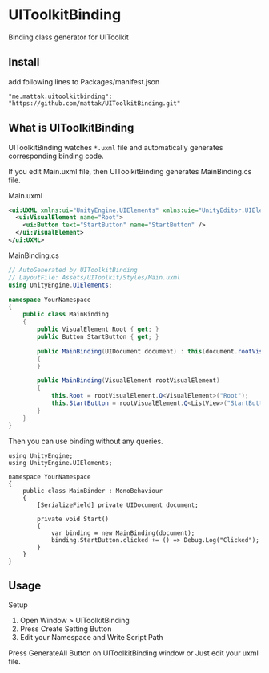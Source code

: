 # UIToolkitBinding

Binding class generator for UIToolkit

## Install

add following lines to Packages/manifest.json

```
"me.mattak.uitoolkitbinding": "https://github.com/mattak/UIToolkitBinding.git"
```

## What is UIToolkitBinding

UIToolkitBinding watches `*.uxml` file and automatically generates corresponding binding code.

If you edit Main.uxml file, then UIToolkitBinding generates MainBinding.cs file.

Main.uxml

```xml
<ui:UXML xmlns:ui="UnityEngine.UIElements" xmlns:uie="UnityEditor.UIElements" editor-extension-mode="False">
  <ui:VisualElement name="Root">
    <ui:Button text="StartButton" name="StartButton" />
  </ui:VisualElement>
</ui:UXML>
```

MainBinding.cs

```csharp
// AutoGenerated by UIToolkitBinding
// LayoutFile: Assets/UIToolkit/Styles/Main.uxml
using UnityEngine.UIElements;

namespace YourNamespace
{
    public class MainBinding
    {
        public VisualElement Root { get; }
        public Button StartButton { get; }

        public MainBinding(UIDocument document) : this(document.rootVisualElement)
        {
        }

        public MainBinding(VisualElement rootVisualElement)
        {
            this.Root = rootVisualElement.Q<VisualElement>("Root");
            this.StartButton = rootVisualElement.Q<ListView>("StartButton");
        }
    }
}
```

Then you can use binding without any queries.

```
using UnityEngine;
using UnityEngine.UIElements;

namespace YourNamespace
{
    public class MainBinder : MonoBehaviour
    {
        [SerializeField] private UIDocument document;

        private void Start()
        {
            var binding = new MainBinding(document);
            binding.StartButton.clicked += () => Debug.Log("Clicked");
        }
    }
}
```

## Usage

Setup 

1. Open Window > UIToolkitBinding
2. Press Create Setting Button
3. Edit your Namespace and Write Script Path

Press GenerateAll Button on UIToolkitBinding window or Just edit your uxml file.

